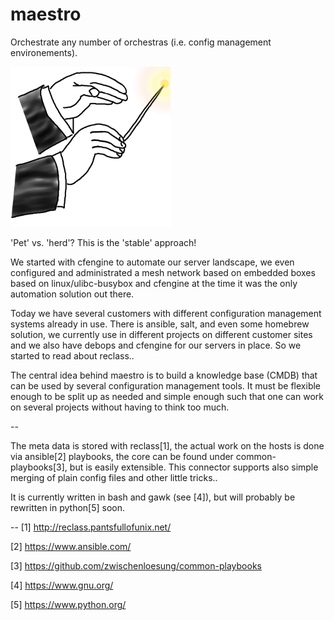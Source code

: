 # maestro
Orchestrate any number of orchestras (i.e. config management environements).

![Maestro Logo](maestro.png "A thumbsketch of what this is all about..")

'Pet' vs. 'herd'? This is the 'stable' approach!

We started with cfengine to automate our server landscape,
we even configured and administrated a mesh network based on
embedded boxes based on linux/ulibc-busybox and cfengine
at the time it was the only automation solution
out there.

Today we have several customers with different configuration
management systems already in use. There is ansible, salt, and
even some homebrew solution, we currently use in different
projects on different customer sites and we also have debops
and cfengine for our servers in place. So we started to read
about reclass..

The central idea behind maestro is to build a knowledge
base (CMDB) that can be used by several configuration management
tools. It must be flexible enough to be split up as needed
and simple enough such that one can work on several projects
without having to think too much.

--

The meta data is stored with reclass[1], the actual work on the
hosts is done via ansible[2] playbooks, the core can be found
under common-playbooks[3], but is easily extensible. This connector
supports also simple merging of plain config files and other little
tricks..

It is currently written in bash and gawk (see [4]), but will probably
be rewritten in python[5] soon.

--
 [1] http://reclass.pantsfullofunix.net/

 [2] https://www.ansible.com/

 [3] https://github.com/zwischenloesung/common-playbooks

 [4] https://www.gnu.org/

 [5] https://www.python.org/
